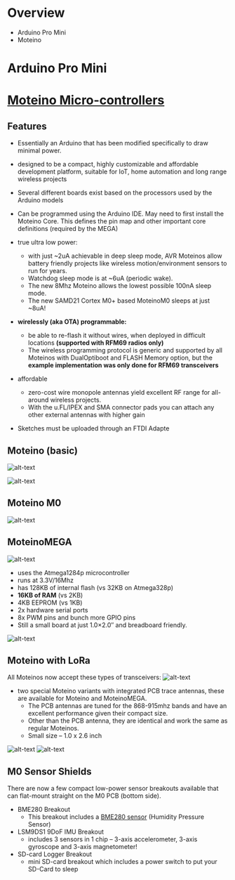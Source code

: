 # Overview
* Arduino Pro Mini
* Moteino


# Arduino Pro Mini



# [Moteino Micro-controllers][Moteino]

## Features
* Essentially an Arduino that has been modified specifically to draw minimal power. 
* designed to be a compact, highly customizable and affordable development platform, suitable for IoT, home automation and long range wireless projects
* Several different boards exist based on the processors used by the Arduino models
* Can be programmed using the Arduino IDE. May need to first install the Moteino Core. This defines the pin map and other important core definitions (required by the MEGA)

* true ultra low power: 
	* with just ~2uA achievable in deep sleep mode, AVR Moteinos allow battery friendly projects like wireless motion/environment sensors to run for years. 
	* Watchdog sleep mode is at ~6uA (periodic wake). 
	* The new 8Mhz Moteino allows the lowest possible 100nA sleep mode. 
	* The new SAMD21 Cortex M0+ based MoteinoM0 sleeps at just ~8uA!
* **wirelessly (aka OTA) programmable:**
	* be able to re-flash it without wires, when deployed in difficult locations **(supported with RFM69 radios only)**
	* The wireless programming protocol is generic and supported by all Moteinos with DualOptiboot and FLASH Memory option, but the **example implementation was only done for RFM69 transceivers**
* affordable
	* zero-cost wire monopole antennas yield excellent RF range for all-around wireless projects. 
	* With the u.FL/IPEX and SMA connector pads you can attach any other external antennas with higher gain

* Sketches must be uploaded through an FTDI Adapte


## Moteino (basic)

![alt-text][Moteino Board]  

![alt-text][Moteino Specs]


## Moteino M0

![alt-text][Moteino M0]

## MoteinoMEGA

![alt-text][MoteinoMEGA Board]

* uses the Atmega1284p microcontroller
* runs at 3.3V/16Mhz
* has 128KB of internal flash (vs 32KB on Atmega328p)
* **16KB of RAM** (vs 2KB)
* 4KB EEPROM (vs 1KB)
* 2x hardware serial ports
* 8x PWM pins and bunch more GPIO pins
* Still a small board at just 1.0×2.0″ and breadboard friendly.


![alt-text][MoteinoMEGA Specs]



## Moteino with LoRa

All Moteinos now accept these types of transceivers:
![alt-text][Transceivers Supported]

* two special Moteino variants with integrated PCB trace antennas, these are available for Moteino and MoteinoMEGA. 
	* The PCB antennas are tuned for the 868-915mhz bands and have an excellent performance given their compact size. 
	* Other than the PCB antenna, they are identical and work the same as regular Moteinos.
	* Small size – 1.0 x 2.6 inch

![alt-text][Moteino Board with Trace Antenna]
![alt-text][Moteino & MoteinoMEGA Board with Trace Antenna]


## M0 Sensor Shields
There are now a few compact low-power sensor breakouts available that can flat-mount straight on the M0 PCB (bottom side).

* BME280 Breakout
	* This breakout includes a [BME280 sensor][BME280 sensor] (Humidity Pressure Sensor)
* LSM9DS1 9DoF IMU Breakout
	*  includes 3 sensors in 1 chip – 3-axis accelerometer, 3-axis gyroscope and 3-axis magnetometer!
* SD-card Logger Breakout
	* mini SD-card breakout which includes a power switch to put your SD-Card to sleep




[Moteino]: https://lowpowerlab.com/guide/moteino/
[Moteino Board]: https://i.ibb.co/vdd2MXs/Moteino-Board.png
[Moteino Specs]:https://i.ibb.co/6Jp4CgZ/Moteino-Specs.png
[MoteinoMEGA Board]: https://i.ibb.co/9bF4cCT/Moteino-MEGA-Board.png
[MoteinoMEGA Specs]: https://i.ibb.co/Ss6jM74/Moteino-MEGA-Specs.png
[Moteino M0]: https://i.ibb.co/dr53PPF/Moteino-M0-Board.png
[BME280 sensor]: https://www.adafruit.com/product/2652
[Transceivers Supported]: https://i.ibb.co/c8Ms2W1/Transceivers-Supported.png
[Moteino Board with Trace Antenna]: https://i.ibb.co/sg7LxYL/Moteino-Board-with-Trace-Antenna.png
[Moteino & MoteinoMEGA Board with Trace Antenna]: https://i.ibb.co/WpCgy6B/Moteino-Moteino-MEGA-Board-with-Trace-Antenna.png